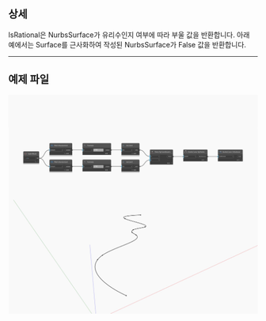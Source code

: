 ## 상세
IsRational은 NurbsSurface가 유리수인지 여부에 따라 부울 값을 반환합니다. 아래 예에서는 Surface를 근사화하여 작성된 NurbsSurface가 False 값을 반환합니다.
___
## 예제 파일

![IsRational](./Autodesk.DesignScript.Geometry.NurbsCurve.IsRational_img.jpg)

